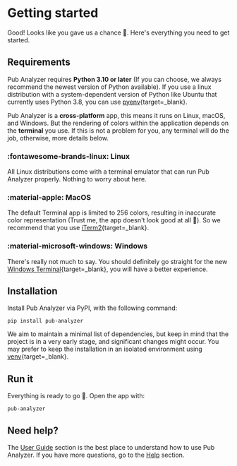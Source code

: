 # Getting started

Good! Looks like you gave us a chance :partying_face:. Here's everything you need to get started.

## Requirements
Pub Analyzer requires **Python 3.10 or later** (If you can choose, we always recommend the newest version of Python available). If you use a linux distribution with a system-dependent version of Python like Ubuntu that currently uses Python 3.8, you can use [pyenv](https://github.com/pyenv/pyenv){target=_blank}.


Pub Analyzer is a **cross-platform** app, this means it runs on Linux, macOS, and Windows. But the rendering of colors within the application depends on the **terminal** you use. If this is not a problem for you, any terminal will do the job, otherwise, more details below.

### :fontawesome-brands-linux: Linux
All Linux distributions come with a terminal emulator that can run Pub Analyzer properly. Nothing to worry about here.

### :material-apple: MacOS
The default Terminal app is limited to 256 colors, resulting in inaccurate color representation (Trust me, the app doesn't look good at all :melting_face:). So we recommend that you use [iTerm2](https://iterm2.com/){target=_blank}.

### :material-microsoft-windows: Windows
There's really not much to say. You should definitely go straight for the new [Windows Terminal](https://apps.microsoft.com/store/detail/9N0DX20HK701){target=_blank}, you will have a better experience.

## Installation

Install Pub Analyzer via PyPI, with the following command:

```
pip install pub-analyzer
```

We aim to maintain a minimal list of dependencies, but keep in mind that the project is in a very early stage, and significant changes might occur. You may prefer to keep the installation in an isolated environment using [venv](https://docs.python.org/es/3/library/venv.html){target=_blank}.

## Run it

Everything is ready to go :rocket:. Open the app with:

```
pub-analyzer
```

## Need help?

The [User Guide](./user/index.md) section is the best place to understand how to use Pub Analyzer. If you have more questions, go to the [Help](./help.md) section.
